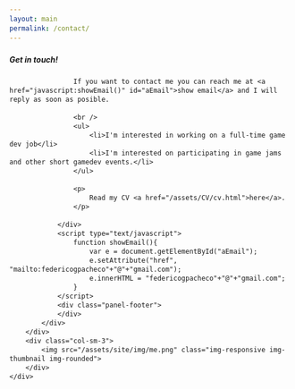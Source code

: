 ```yaml
---
layout: main
permalink: /contact/
---
```


<div class="container-fluid">
	<div class="row">
		<div class="col-sm-9">
			<div class="panel panel-post">
				<div class="panel-body">
					<p style="padding: 8px 0px;">
						<strong><i>Get in touch!</i></strong>
					</p>

					If you want to contact me you can reach me at <a href="javascript:showEmail()" id="aEmail">show email</a> and I will reply as soon as posible.
					
					<br />
					<ul>
						<li>I'm interested in working on a full-time game dev job</li>
						<li>I'm interested on participating in game jams and other short gamedev events.</li>
					</ul>

					<p>
						Read my CV <a href="/assets/CV/cv.html">here</a>.
					</p>
					
				</div>
				<script type="text/javascript">
					function showEmail(){
						var e = document.getElementById("aEmail");
						e.setAttribute("href", "mailto:federicogpacheco"+"@"+"gmail.com");
						e.innerHTML = "federicogpacheco"+"@"+"gmail.com";
					}
				</script>
				<div class="panel-footer">
				</div>
			</div>
		</div>
		<div class="col-sm-3">
			<img src="/assets/site/img/me.png" class="img-responsive img-thumbnail img-rounded">
		</div>
	</div>
</div>